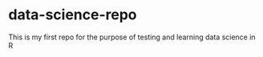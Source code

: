 # data-science-repo
This is my first repo for the purpose of testing and learning data science in R
